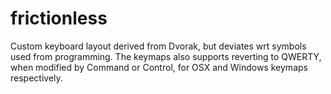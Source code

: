 frictionless
============

Custom keyboard layout derived from Dvorak, but deviates wrt symbols used from programming.
The keymaps also supports reverting to QWERTY, when modified by Command or Control, for OSX and Windows keymaps respectively.
